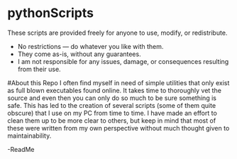 # pythonScripts

These scripts are provided freely for anyone to use, modify, or redistribute.
* No restrictions — do whatever you like with them.
* They come as-is, without any guarantees.
* I am not responsible for any issues, damage, or consequences resulting from their use.

#About this Repo
I often find myself in need of simple utilities that only exist as full blown executables found online. It takes time to thoroughly vet the source and even then you can only do so much to be sure something is safe. This has led to the creation of several scripts (some of them quite obscure) that I use on my PC from time to time. I have made an effort to clean them up to be more clear to others, but keep in mind that most of these were written from my own perspective without much thought given to maintainability.

-ReadMe
